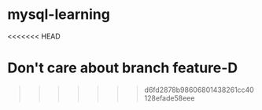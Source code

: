 # mysql-learning
<<<<<<< HEAD

Don't care about branch feature-D
=======
>>>>>>> d6fd2878b98606801438261cc40128efade58eee
